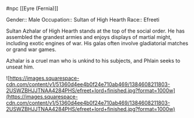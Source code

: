 #npc [[Eyre (Fernia)]]

Gender:: Male
Occupation:: Sultan of High Hearth
Race:: Efreeti

Sultan Azhalar of High Hearth stands at the top of the social order. He has assembled the grandest armies and enjoys displays of martial might, including exotic engines of war. His galas often involve gladiatorial matches or grand war games.

Azhalar is a cruel man who is unkind to his subjects, and Phlain seeks to unseat him.

![https://images.squarespace-cdn.com/content/v1/51360d4ee4b0f24e710ab469/1384608211803-2USWZBHJJTNAA4284PHS/efreet+lord+finished.jpg?format=1000w](https://images.squarespace-cdn.com/content/v1/51360d4ee4b0f24e710ab469/1384608211803-2USWZBHJJTNAA4284PHS/efreet+lord+finished.jpg?format=1000w)